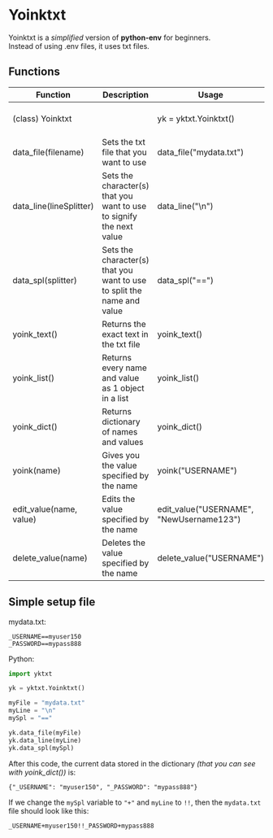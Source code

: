 # Yoinktxt
Yoinktxt is a *simplified* version of **python-env** for beginners.  
Instead of using .env files, it uses txt files.

## Functions

| **Function**            | **Description**                                                        | **Usage**                                | **Notes**                    |
|-------------------------|------------------------------------------------------------------------|------------------------------------------|------------------------------|
| (class) Yoinktxt        |                                                                        | yk = yktxt.Yoinktxt()                    | Use before anything          |
| data_file(filename)     | Sets the txt file that you want to use                                 | data_file("mydata.txt")                  |                              |
| data_line(lineSplitter) | Sets the character(s) that you want to use to signify the next value   | data_line("\n")                          | Use before "data_spl"!       |
| data_spl(splitter)      | Sets the character(s) that you want to use to split the name and value | data_spl("==")                           |                              |
| yoink_text()            | Returns the exact text in the txt file                                 | yoink_text()                             |                              |
| yoink_list()            | Returns every name and value as 1 object in a list                     | yoink_list()                             |                              |
| yoink_dict()            | Returns dictionary of names and values                                 | yoink_dict()                             |                              |
| yoink(name)             | Gives you the value specified by the name                              | yoink("USERNAME")                        |                              |
| edit_value(name, value) | Edits the value specified by the name                                  | edit_value("USERNAME", "NewUsername123") | Also works to add new values |
| delete_value(name)      | Deletes the value specified by the name                                | delete_value("USERNAME")                 |                              |

## Simple setup file
mydata.txt:
```
_USERNAME==myuser150
_PASSWORD==mypass888
```

Python:
```py
import yktxt

yk = yktxt.Yoinktxt()

myFile = "mydata.txt"
myLine = "\n"
mySpl = "=="

yk.data_file(myFile)
yk.data_line(myLine)
yk.data_spl(mySpl)
```

After this code, the current data stored in the dictionary *(that you can see with yoink_dict())* is:
```
{"_USERNAME": "myuser150", "_PASSWORD": "mypass888"}
```

If we change the `mySpl` variable to `"+"` and `myLine` to `!!`, then the `mydata.txt` file should look like this:
```
_USERNAME+myuser150!!_PASSWORD+mypass888
```
